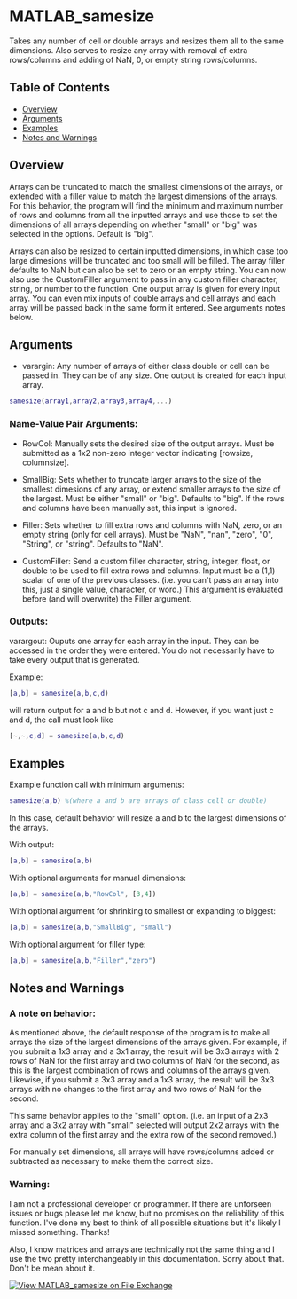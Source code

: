 # MATLAB_samesize
Takes any number of cell or double arrays and resizes them all to the same dimensions. Also serves to resize any array with removal of extra rows/columns and adding of NaN, 0, or empty string rows/columns.

## Table of Contents
* [Overview](#overview)
* [Arguments](#arguments)
* [Examples](#examples)
* [Notes and Warnings](#notes-and-warnings)

## Overview
Arrays can be truncated to match the smallest dimensions of the
arrays, or extended with a filler value to match the largest dimensions
of the arrays. For this behavior, the program will find the
minimum and maximum number of rows and columns from all the inputted
arrays and use those to set the dimensions of all arrays depending on
whether "small" or "big" was selected in the options. Default is "big".

Arrays can also be resized to certain inputted dimensions, in which case too large dimesions will be truncated and too small will be filled.
The array filler defaults to NaN but can also be set to zero or an empty string. You can now also use the CustomFiller argument to pass in any custom filler character, string, or number to the function.
One output array is given for every input array.
You can even mix inputs of double arrays and cell arrays and each array will be passed back in the same form it entered.
See arguments notes below.

## Arguments

* varargin: Any number of arrays of either class double or cell can be passed in. They can be of any size. One output is created for each input array.

```MATLAB
samesize(array1,array2,array3,array4,...)
```

### Name-Value Pair Arguments:

* RowCol: Manually sets the desired size of the output arrays. Must be submitted as a 1x2 non-zero integer vector indicating [rowsize, columnsize].

* SmallBig: Sets whether to truncate larger arrays to the size of the smallest dimesions of any array, or extend smaller arrays to the size of the largest. Must be either "small" or "big". Defaults to "big". If the rows and columns have been manually set, this input is ignored.

* Filler: Sets whether to fill extra rows and columns with NaN, zero, or an empty string (only for cell arrays). Must be "NaN", "nan", "zero", "0", "String", or "string". Defaults to "NaN".

* CustomFiller: Send a custom filler character, string, integer, float, or double to be used to fill extra rows and columns. Input must be a (1,1) scalar of one of the previous classes. (i.e. you can't pass an array into this, just a single value, character, or word.) This argument is evaluated before (and will overwrite) the Filler argument.


### Outputs:

varargout: Ouputs one array for each array in the input. They can be accessed in the order they were entered. You do not necessarily have to take every output that is generated.

Example: 
```MATLAB
[a,b] = samesize(a,b,c,d)
```
will return output for a and b but not c and d. However, if you want just c and d, the call must look like
```MATLAB
[~,~,c,d] = samesize(a,b,c,d)
```

## Examples

Example function call with minimum arguments:

```MATLAB
samesize(a,b) %(where a and b are arrays of class cell or double)
```

In this case, default behavior will resize a and b to the largest dimensions of the arrays.

With output:

```MATLAB
[a,b] = samesize(a,b)
```

With optional arguments for manual dimensions:

```MATLAB
[a,b] = samesize(a,b,"RowCol", [3,4])
```

With optional argument for shrinking to smallest or expanding to biggest:

```MATLAB
[a,b] = samesize(a,b,"SmallBig", "small")
```

With optional argument for filler type:

```MATLAB
[a,b] = samesize(a,b,"Filler","zero")
```

## Notes and Warnings

### A note on behavior:

As mentioned above, the default response of the program is to make all
arrays the size of the largest dimensions of the arrays given. For
example, if you submit a 1x3 array and a 3x1 array, the result will be
3x3 arrays with 2 rows of NaN for the first array and two columns of 
NaN for the second, as this is the largest combination of rows and 
columns of the arrays given. Likewise, if you submit a 3x3 array and 
a 1x3 array, the result will be 3x3 arrays with no changes to the 
first array and two rows of NaN for the second.

This same behavior applies to the "small" 
option. (i.e. an input of a 2x3 array and a 3x2 array with "small" 
selected will output 2x2 arrays with the extra column of the first
array and the extra row of the second removed.)

For manually set dimensions, all arrays will have rows/columns added or subtracted as necessary to make them the correct size.

### Warning:

I am not a professional developer or programmer. If there are unforseen issues or bugs please let me know, but no promises on the reliability of this function. I've done my best to think of all possible situations but it's likely I missed something. Thanks!

Also, I know matrices and arrays are technically not the same thing and I use the two pretty interchangeably in this documentation. Sorry about that. Don't be mean about it.

[![View MATLAB_samesize on File Exchange](https://www.mathworks.com/matlabcentral/images/matlab-file-exchange.svg)](https://www.mathworks.com/matlabcentral/fileexchange/107470-matlab_samesize)
